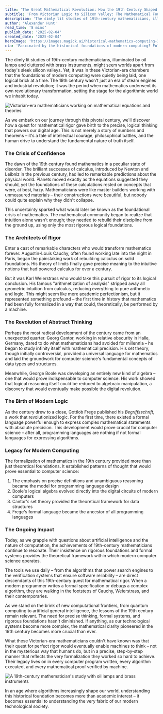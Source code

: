 ```yaml
---
title: 'The Great Mathematical Revolution: How the 19th Century Shaped Modern Computing'
subtitle: 'From Victorian Logic to Silicon Valley: The Mathematical Foundations of Computing'
description: 'The dimly lit studies of 19th-century mathematicians, illuminated by oil lamps and cluttered with brass instruments, might seem worlds apart from today\'s sleek silicon valleys. Yet, it was in these Victorian-era chambers that the foundations of modern computing were quietly being laid, one logical brick at a time. The 19th century wasn\'t just an era of steam engines and industrial revolution; it was the period when mathematics underwent its own revolutionary transformation, setting the stage for the algorithmic world we inhabit today.'
author: 'Alexander Hunt'
read_time: '8 mins'
publish_date: '2025-02-04'
created_date: '2025-02-04'
heroImage: 'https://images.magick.ai/historical-mathematics-computing-1890.jpg'
cta: 'Fascinated by the historical foundations of modern computing? Follow us on LinkedIn for more deep dives into the intersection of mathematics, technology, and innovation. Join a community of forward-thinking professionals exploring how yesterday\'s breakthroughs shape tomorrow\'s technologies.'
---
```


The dimly lit studies of 19th-century mathematicians, illuminated by oil lamps and cluttered with brass instruments, might seem worlds apart from today's sleek silicon valleys. Yet, it was in these Victorian-era chambers that the foundations of modern computing were quietly being laid, one logical brick at a time. The 19th century wasn't just an era of steam engines and industrial revolution; it was the period when mathematics underwent its own revolutionary transformation, setting the stage for the algorithmic world we inhabit today.

![Victorian-era mathematicians working on mathematical equations and theories](https://i.magick.ai/PIXE/1738663053609_magick_img.webp)

As we embark on our journey through this pivotal century, we'll discover how a quest for mathematical rigor gave birth to the precise, logical thinking that powers our digital age. This is not merely a story of numbers and theorems – it's a tale of intellectual courage, philosophical battles, and the human drive to understand the fundamental nature of truth itself.

### The Crisis of Confidence

The dawn of the 19th century found mathematics in a peculiar state of disorder. The brilliant successes of calculus, introduced by Newton and Leibniz in the previous century, had led to remarkable predictions about the physical world. Planets moved exactly as the equations suggested they should, yet the foundations of these calculations rested on concepts that were, at best, hazy. Mathematicians were like master builders working with unmeasured materials – their constructions were beautiful, but nobody could quite explain why they didn't collapse.

This uncertainty sparked what would later be known as the foundational crisis of mathematics. The mathematical community began to realize that intuition alone wasn't enough; they needed to rebuild their discipline from the ground up, using only the most rigorous logical foundations.

### The Architects of Rigor

Enter a cast of remarkable characters who would transform mathematics forever. Augustin-Louis Cauchy, often found working late into the night in Paris, began the painstaking work of rebuilding calculus on solid foundations. His theory of limits finally gave precise meaning to the intuitive notions that had powered calculus for over a century.

But it was Karl Weierstrass who would take this pursuit of rigor to its logical conclusion. His famous "arithmetization of analysis" stripped away all geometric intuition from calculus, reducing everything to pure arithmetic and logic. This might seem like mere academic perfectionism, but it represented something profound – the first time in history that mathematics had been fully formalized in a way that could, theoretically, be performed by a machine.

### The Revolution of Abstract Thinking

Perhaps the most radical development of the century came from an unexpected quarter. Georg Cantor, working in relative obscurity in Halle, Germany, dared to do what mathematicians had avoided for millennia – he began to study infinity itself with mathematical precision. His set theory, though initially controversial, provided a universal language for mathematics and laid the groundwork for computer science's fundamental concepts of data types and structures.

Meanwhile, George Boole was developing an entirely new kind of algebra – one that would prove indispensable to computer science. His work showed that logical reasoning itself could be reduced to algebraic manipulation, a discovery that would eventually make possible the digital revolution.

### The Birth of Modern Logic

As the century drew to a close, Gottlob Frege published his *Begriffsschrift*, a work that revolutionized logic. For the first time, there existed a formal language powerful enough to express complex mathematical statements with absolute precision. This development would prove crucial for computer science – after all, programming languages are nothing if not formal languages for expressing algorithms.

### Legacy for Modern Computing

The formalization of mathematics in the 19th century provided more than just theoretical foundations. It established patterns of thought that would prove essential to computer science:

1. The emphasis on precise definitions and unambiguous reasoning became the model for programming language design
2. Boole's logical algebra evolved directly into the digital circuits of modern computers
3. Cantor's set theory provided the theoretical framework for data structures
4. Frege's formal language became the ancestor of all programming languages

### The Ongoing Impact

Today, as we grapple with questions about artificial intelligence and the nature of computation, the achievements of 19th-century mathematicians continue to resonate. Their insistence on rigorous foundations and formal systems provides the theoretical framework within which modern computer science operates.

The tools we use daily – from the algorithms that power search engines to the verification systems that ensure software reliability – are direct descendants of this 19th-century quest for mathematical rigor. When a modern programmer writes a formal specification or debugs a complex algorithm, they are walking in the footsteps of Cauchy, Weierstrass, and their contemporaries.

As we stand on the brink of new computational frontiers, from quantum computing to artificial general intelligence, the lessons of the 19th century remain relevant. The need for precise thinking, formal systems, and rigorous foundations hasn't diminished. If anything, as our technological systems become more complex, the mathematical clarity pioneered in the 19th century becomes more crucial than ever.

What these Victorian-era mathematicians couldn't have known was that their quest for perfect rigor would eventually enable machines to think – not in the mysterious way that humans do, but in a precise, step-by-step manner that reflects the very formalization they worked so hard to achieve. Their legacy lives on in every computer program written, every algorithm executed, and every mathematical proof verified by machine.

![A 19th-century mathematician's study with oil lamps and brass instruments](https://i.magick.ai/PIXE/1738663053605_magick_img.webp)

In an age where algorithms increasingly shape our world, understanding this historical foundation becomes more than academic interest – it becomes essential to understanding the very fabric of our modern technological society.